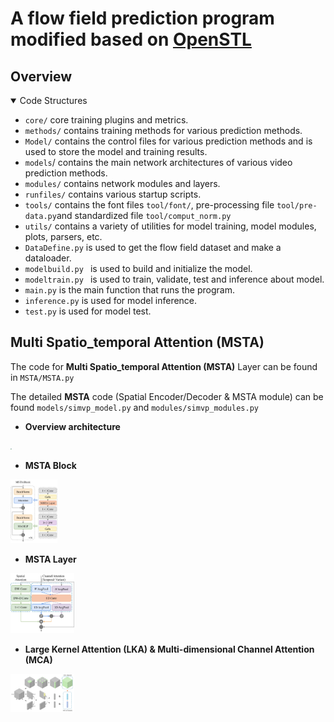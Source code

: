 # A flow field prediction program modified based on [OpenSTL](https://github.com/chengtan9907/OpenSTL)

## Overview

<details open>
<summary>Code Structures</summary>


- `core/` core training plugins and metrics.
- `methods/` contains training methods for various prediction methods.
- `Model/` contains the control files for various prediction methods and is used to store the model and training results.
- `models`/ contains the main network architectures of various video prediction methods.
- `modules/` contains network modules and layers.
- `runfiles/` contains various startup scripts.
- `tools/` contains the font files `tool/font/`, pre-processing file `tool/pre-data.py`and standardized file `tool/comput_norm.py`
- `utils/` contains a variety of utilities for model training, model modules, plots, parsers, etc.
- `DataDefine.py` is used to get the flow field dataset and make a dataloader.
- `modelbuild.py ` is used to build and initialize the model.
- `modeltrain.py ` is used to train, validate, test and inference about model.
- `main.py` is the main function that runs the program.
- `inference.py` is used for model inference.
- `test.py` is used for model test.

</details>

## Multi Spatio_temporal Attention (MSTA)

The code for **Multi Spatio_temporal Attention (MSTA)** Layer can  be found in `MSTA/MSTA.py`

The detailed **MSTA** code (Spatial Encoder/Decoder & MSTA module) can be found `models/simvp_model.py` and `modules/simvp_modules.py`

- **Overview architecture**

<img src="E:\git\CFD-CNN\fig\overview_architecture.png" style="zoom:10%;" />

- **MSTA Block**

<img src=".\fig\MSTA_Block.png" style="zoom: 10%;" />

- **MSTA Layer**

<img src=".\fig\MSTA_flow_chart.png" style="zoom:10%;" />

- **Large Kernel Attention (LKA) & Multi-dimensional Channel Attention (MCA)**

<img src=".\fig\MSTA.png" alt="LKA & MCA" style="zoom: 10%;" />

